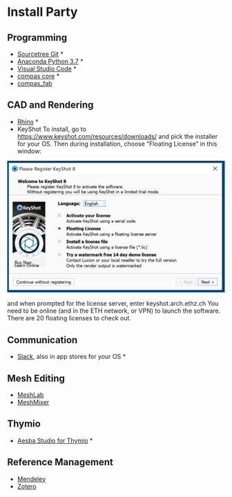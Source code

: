 # Install Party

## Programming
* [Sourcetree Git](https://confluence.atlassian.com/get-started-with-sourcetree/install-sourcetree-847359094.html) *
* [Anaconda Python 3.7](https://www.anaconda.com/distribution/#download-section) *
* [Visual Studio Code](https://code.visualstudio.com) *
* [compas core](https://compas-dev.github.io/main/gettingstarted/installation.html) *
* [compas_fab](https://gramaziokohler.github.io/compas_fab/latest/getting_started.html)

## CAD and Rendering
* [Rhino](https://www.rhino3d.com/download) *
* KeyShot
To install, go to https://www.keyshot.com/resources/downloads/ and pick the installer for your OS. Then during installation, choose “Floating License” in this window:

![keyshot](image001.png)

and when prompted for the license server, enter keyshot.arch.ethz.ch
You need to be online (and in the ETH network, or VPN) to launch the software. There are 20 floating licenses to check out.

## Communication
* [Slack](https://slack.com/), also in app stores for your OS *

## Mesh Editing
* [MeshLab](http://www.meshlab.net)
* [MeshMixer](http://www.meshmixer.com)

## Thymio
* [Aesba Studio for Thymio](https://www.thymio.org/program/aseba/) *

## Reference Management
* [Mendeley](https://www.mendeley.com/)
* [Zotero](https://www.zotero.org/)
